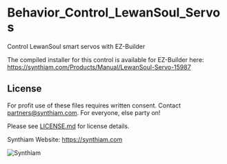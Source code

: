 # Behavior_Control_LewanSoul_Servos
Control LewanSoul smart servos with EZ-Builder

The compiled installer for this control is available for EZ-Builder here: https://synthiam.com/Products/Manual/LewanSoul-Servo-15987

## License

For profit use of these files requires written consent. Contact partners@synthiam.com. For everyone, else party on!

Please see [LICENSE.md](https://github.com/synthiam/Behavior_Control_LewanSoul_Servos/blob/master/LICENSE.md) for license details.

Synthiam Website: https://synthiam.com

![Synthiam](https://live.staticflickr.com/65535/47791527651_358dffb302_m.jpg)

